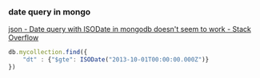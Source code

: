 ### date query in mongo 


[json - Date query with ISODate in mongodb doesn't seem to work - Stack Overflow](https://stackoverflow.com/questions/19819870/date-query-with-isodate-in-mongodb-doesnt-seem-to-work "json - Date query with ISODate in mongodb doesn't seem to work - Stack Overflow")




```js
db.mycollection.find({
    "dt" : {"$gte": ISODate("2013-10-01T00:00:00.000Z")}
})
```
